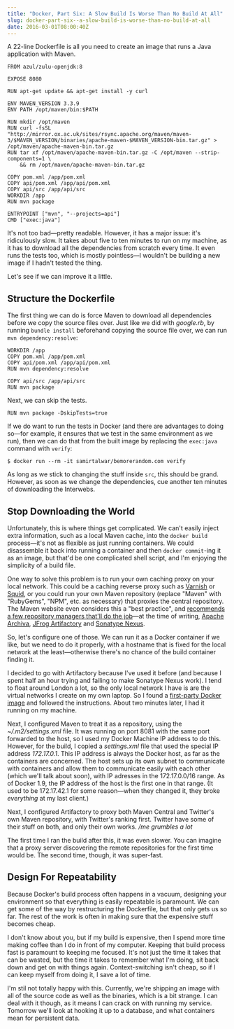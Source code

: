 ```yaml
---
title: "Docker, Part Six: A Slow Build Is Worse Than No Build At All"
slug: docker-part-six--a-slow-build-is-worse-than-no-build-at-all
date: 2016-03-01T08:00:40Z
---
```


A 22-line Dockerfile is all you need to create an image that runs a Java application with Maven.

    FROM azul/zulu-openjdk:8

    EXPOSE 8080

    RUN apt-get update && apt-get install -y curl

    ENV MAVEN_VERSION 3.3.9
    ENV PATH /opt/maven/bin:$PATH

    RUN mkdir /opt/maven
    RUN curl -fsSL "http://mirror.ox.ac.uk/sites/rsync.apache.org/maven/maven-3/$MAVEN_VERSION/binaries/apache-maven-$MAVEN_VERSION-bin.tar.gz" > /opt/maven/apache-maven-bin.tar.gz
    RUN tar xf /opt/maven/apache-maven-bin.tar.gz -C /opt/maven --strip-components=1 \
        && rm /opt/maven/apache-maven-bin.tar.gz

    COPY pom.xml /app/pom.xml
    COPY api/pom.xml /app/api/pom.xml
    COPY api/src /app/api/src
    WORKDIR /app
    RUN mvn package

    ENTRYPOINT ["mvn", "--projects=api"]
    CMD ["exec:java"]

<!--more-->

It's not too bad—pretty readable. However, it has a major issue: it's ridiculously slow. It takes about five to ten minutes to run on my machine, as it has to download all the dependencies from scratch every time. It even runs the tests too, which is mostly pointless—I wouldn't be building a new image if I hadn't tested the thing.

Let's see if we can improve it a little.

## Structure the Dockerfile

The first thing we can do is force Maven to download all dependencies before we copy the source files over. Just like we did with *google.rb*, by running `bundle install` beforehand copying the source file over, we can run `mvn dependency:resolve`:

    WORKDIR /app
    COPY pom.xml /app/pom.xml
    COPY api/pom.xml /app/api/pom.xml
    RUN mvn dependency:resolve

    COPY api/src /app/api/src
    RUN mvn package

Next, we can skip the tests.

    RUN mvn package -DskipTests=true

If we do want to run the tests in Docker (and there are advantages to doing so—for example, it ensures that we test in the same environment as we run), then we can do that from the built image by replacing the `exec:java` command with `verify`:

    $ docker run --rm -it samirtalwar/bemorerandom.com verify

As long as we stick to changing the stuff inside `src`, this should be grand. However, as soon as we change the dependencies, cue another ten minutes of downloading the Interwebs.

## Stop Downloading the World

Unfortunately, this is where things get complicated. We can't easily inject extra information, such as a local Maven cache, into the `docker build` process—it's not as flexible as just running containers. We could disassemble it back into running a container and then `docker commit`-ing it as an image, but that'd be one complicated shell script, and I'm enjoying the simplicity of a build file.

One way to solve this problem is to run your own caching proxy on your local network. This could be a caching reverse proxy such as [Varnish][] or [Squid][], or you could run your own Maven repository (replace "Maven" with "RubyGems", "NPM", etc. as necessary) that proxies the central repository. The Maven website even considers this a "best practice", and [recommends a few repository managers that'll do the job][Maven - Repository Management]—at the time of writing, [Apache Archiva][], [JFrog Artifactory][] and [Sonatype Nexus][].

[Squid]: http://www.squid-cache.org/
[Varnish]: https://www.varnish-cache.org/
[Maven - Repository Management]: https://maven.apache.org/repository-management.html
[Apache Archiva]: https://archiva.apache.org/
[JFrog Artifactory]: https://www.jfrog.com/open-source/
[Sonatype Nexus]: http://www.sonatype.org/nexus/go/

So, let's configure one of those. We can run it as a Docker container if we like, but we need to do it properly, with a hostname that is fixed for the local network at the least—otherwise there's no chance of the build container finding it.

I decided to go with Artifactory because I've used it before (and because I spent half an hour trying and failing to make Sonatype Nexus work). I tend to float around London a lot, so the only local network I have is are the virtual networks I create on my own laptop. So I found a [first-party Docker image][Artifactory: Running with Docker] and followed the instructions. About two minutes later, I had it running on my machine.

[Artifactory: Running with Docker]: https://www.jfrog.com/confluence/display/RTF/Running+with+Docker

Next, I configured Maven to treat it as a repository, using the *~/.m2/settings.xml* file. It was running on port 8081 with the same port forwarded to the host, so I used my Docker Machine IP address to do this. However, for the build, I copied a *settings.xml* file that used the special IP address *172.17.0.1*. This IP address is always the Docker host, as far as the containers are concerned. The host sets up its own subnet to communicate with containers and allow them to communicate easily with each other (which we'll talk about soon), with IP adresses in the 172.17.0.0/16 range. As of Docker 1.9, the IP address of the host is the first one in that range. (It used to be 172.17.42.1 for some reason—when they changed it, they broke *everything* at my last client.)

Next, I configured Artifactory to proxy both Maven Central and Twitter's own Maven repository, with Twitter's ranking first. Twitter have some of their stuff on both, and only their own works. */me grumbles a lot*

The first time I ran the build after this, it was even slower. You can imagine that a proxy server discovering the remote repositories for the first time would be. The second time, though, it was super-fast.

## Design For Repeatability

Because Docker's build process often happens in a vacuum, designing your environment so that everything is easily repeatable is paramount. We can get some of the way by restructuring the Dockerfile, but that only gets us so far. The rest of the work is often in making sure that the expensive stuff becomes cheap.

I don't know about you, but if my build is expensive, then I spend more time making coffee than I do in front of my computer. Keeping that build process fast is paramount to keeping me focused. It's not just the time it takes that can be wasted, but the time it takes to remember what I'm doing, sit back down and get on with things again. Context-switching isn't cheap, so if I can keep myself from doing it, I save a lot of time.

I'm stil not totally happy with this. Currently, we're shipping an image with all of the source code as well as the binaries, which is a bit strange. I can deal with it though, as it means I can crack on with running my service. Tomorrow we'll look at hooking it up to a database, and what containers mean for persistent data.
